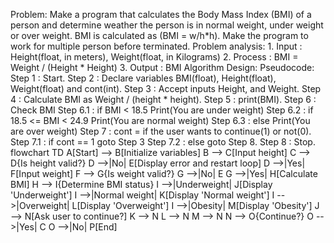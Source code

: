 Problem:
    Make a program that calculates the Body Mass Index (BMI) of a person and determine weather the person is in normal weight, under weight or over weight. BMI is calculated as (BMI = w/h*h). Make the program to work for multiple person before terminated.
Problem analysis:
    1. Input : Height(float, in meters), Weight(float, in Kilograms)
    2. Process : BMI = Weight / (Height * Height)
    3. Output : BMI
Algorithm Design:
    Pseudocode:
        Step 1 : Start.
        Step 2 : Declare variables BMI(float), Height(float), Weight(float) and cont(int).
        Step 3 : Accept inputs Height, and Weight.
        Step 4 : Calculate BMI as Weight / (height * height).
        Step 5 : print(BMI).
        Step 6 : Check BMI
            Step 6.1 : if BMI < 18.5 Print(You are under weight)
            Step 6.2 : if 18.5 <= BMI < 24.9 Print(You are normal weight)
            Step 6.3 : else Print(You are over weight)
        Step 7 : cont = if the user wants to continue(1) or not(0).
            Step 7.1 : if cont == 1 goto Step 3
            Step 7.2 : else goto Step 8.
        Step 8 : Stop.
        flowchart TD
    A[Start] --> B[Initialize variables]
    B --> C[Input height]
    C --> D{Is height valid?}
    D -->|No| E[Display error and restart loop]
    D -->|Yes| F[Input weight]
    F --> G{Is weight valid?}
    G -->|No| E
    G -->|Yes| H[Calculate BMI]
    H --> I{Determine BMI status}
    I -->|Underweight| J[Display 'Underweight']
    I -->|Normal weight| K[Display 'Normal weight']
    I -->|Overweight| L[Display 'Overweight']
    I -->|Obesity| M[Display 'Obesity']
    J --> N[Ask user to continue?]
    K --> N
    L --> N
    M --> N
    N --> O{Continue?}
    O -->|Yes| C
    O -->|No| P[End]
